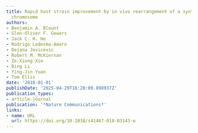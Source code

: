 ```yaml
---
title: Rapid host strain improvement by in vivo rearrangement of a synthetic yeast
  chromosome
authors:
- Benjamin A. Blount
- Glen-Oliver F. Gowers
- Jack C. H. Ho
- Rodrigo Ledesma‐Amaro
- Dejana Jovicevic
- Robert M. McKiernan
- Ze‐Xiong Xie
- Bing Li
- Ying‐Jin Yuan
- Tom Ellis
date: '2018-01-01'
publishDate: '2025-04-29T16:28:09.898937Z'
publication_types:
- article-journal
publication: '*Nature Communications*'
links:
- name: URL
  url: https://doi.org/10.1038/s41467-018-03143-w
---
```

